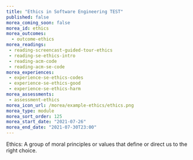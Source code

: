 ```yaml
---
title: "Ethics in Software Engineering TEST"
published: false
morea_coming_soon: false
morea_id: ethics
morea_outcomes:
  - outcome-ethics
morea_readings:
 - reading-screencast-guided-tour-ethics
 - reading-se-ethics-intro
 - reading-acm-code
 - reading-acm-se-code
morea_experiences:
 - experience-se-ethics-codes
 - experience-se-ethics-good
 - experience-se-ethics-harm
morea_assessments:
 - assessment-ethics
morea_icon_url: /morea/example-ethics/ethics.png
morea_type: module
morea_sort_order: 125
morea_start_date: "2021-07-26"
morea_end_date: "2021-07-30T23:00"
---
```


Ethics: A group of moral principles or values that define or direct us to the right choice.
